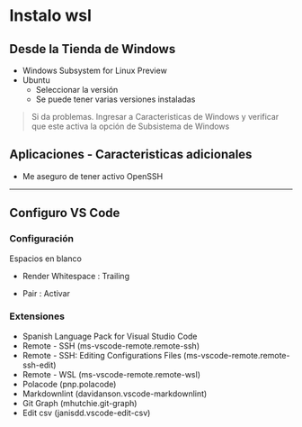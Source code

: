 # Instalo wsl

## Desde la Tienda de Windows

- Windows Subsystem for Linux Preview
- Ubuntu
  - Seleccionar la versión
  - Se puede tener varias versiones instaladas

> Si da problemas. Ingresar a Caracteristicas de Windows y verificar que este activa la opción de Subsistema de Windows

## Aplicaciones - Caracteristicas adicionales

- Me aseguro de tener activo OpenSSH

* * *

## Configuro VS Code

### Configuración

Espacios en blanco

- Render Whitespace : Trailing

- Pair : Activar

### Extensiones

- Spanish Language Pack for Visual Studio Code
- Remote - SSH (ms-vscode-remote.remote-ssh)
- Remote - SSH: Editing Configurations Files (ms-vscode-remote.remote-ssh-edit)
- Remote - WSL (ms-vscode-remote.remote-wsl)
- Polacode (pnp.polacode)
- Markdownlint (davidanson.vscode-markdownlint)
- Git Graph (mhutchie.git-graph)
- Edit csv (janisdd.vscode-edit-csv)
